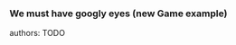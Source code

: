 ### We must have googly eyes (new Game example)

<div class="release-feature-authors">authors: TODO</div>
